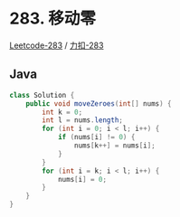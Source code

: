 # 283. 移动零

[Leetcode-283](https://leetcode.com/problems/move-zeroes/) / [力扣-283](https://leetcode-cn.com/problems/move-zeroes/)

## Java

```java
class Solution {
    public void moveZeroes(int[] nums) {
        int k = 0;
        int l = nums.length;
        for (int i = 0; i < l; i++) {
            if (nums[i] != 0) {
                nums[k++] = nums[i];
            }
        }
        for (int i = k; i < l; i++) {
            nums[i] = 0;
        }
    }
}
```